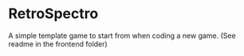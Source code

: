 # RetroSpectro

A simple template game to start from when coding a new game.  (See readme in the frontend folder)
